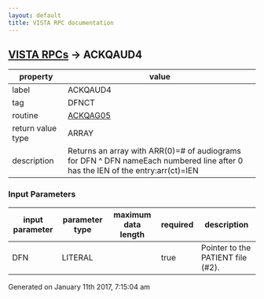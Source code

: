 ```yaml
---
layout: default
title: VISTA RPC documentation
---
```




## [VISTA RPCs](TableOfContent.md) &#8594; ACKQAUD4 

 property | value 
--- | --- 
 label | ACKQAUD4
 tag | DFNCT
 routine | [ACKQAG05](http://code.osehra.org/dox/Routine_ACKQAG05_source.html)
 return value type | ARRAY
 description | Returns an array with ARR(0)=# of audiograms for DFN ^ DFN nameEach numbered line after 0 has the IEN of the entry:arr(ct)=IEN

### Input Parameters

| input parameter | parameter type | maximum data length | required | description | 
| --- | --- | --- | --- | --- | 
| DFN | LITERAL |  | true | Pointer to the PATIENT file (#2). | 




 Generated on January 11th 2017, 7:15:04 am